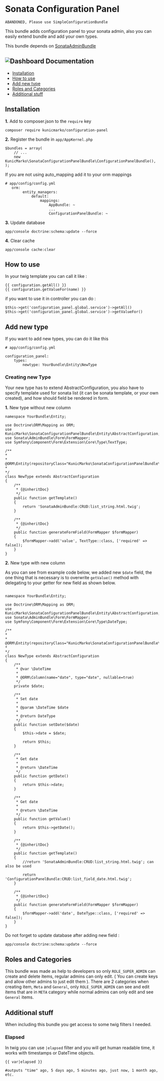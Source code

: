 Sonata Configuration Panel
============
```
ABANDONED, Please use SimpleConfigurationBundle
```

This bundle adds configuration panel to your sonata admin, also you can easily extend bundle and add your own types.


This bundle depends on [SonataAdminBundle](https://github.com/sonata-project/SonataAdminBundle)

![Dashboard](https://cloud.githubusercontent.com/assets/13528674/21304601/a1c4936e-c5c6-11e6-9834-2d9f9942c5ff.png)
Documentation
-------------


* [Installation](#installation)
* [How to use](#how-to-use)
* [Add new type](#add-new-type)
* [Roles and Categories](#roles-and-categories)
* [Additional stuff](#additional-stuff)


## Installation

**1.**  Add to composer.json to the `require` key

```
composer require kunicmarko/configuration-panel
```

**2.** Register the bundle in ``app/AppKernel.php``

```
$bundles = array(
    // ...
    new KunicMarko\SonataConfigurationPanelBundle\ConfigurationPanelBundle(),
);
```
If you are not using auto_mapping add it to your orm mappings
```
# app/config/config.yml
   orm:
        entity_managers:
            default:
                mappings:
                    AppBundle: ~
                    ...
                    ConfigurationPanelBundle: ~
```

**3.** Update database

```
app/console doctrine:schema:update --force
```

**4.** Clear cache
```
app/console cache:clear
```

## How to use

In your twig template you can call it like :
```
{{ configuration.getAll() }}
{{ configuration.getValueFor(name) }}
```

if you want to use it in controller you can do :
```
$this->get('configuration_panel.global.service')->getAll()
$this->get('configuration_panel.global.service')->getValueFor()
```

## Add new type

If you want to add new types, you can do it like this
```
# app/config/config.yml

configuration_panel:
    types: 
        newtype: YourBundle\Entity\NewType
```

### Creating new Type ### 

Your new type has to extend AbstractConfiguration, you also have to specify template used for sonata list (it can be sonata template, or your own created), and how should field be rendered in form.

**1.** New type without new column
```
namespace YourBundle\Entity;

use Doctrine\ORM\Mapping as ORM;
use KunicMarko\SonataConfigurationPanelBundle\Entity\AbstractConfiguration;
use Sonata\AdminBundle\Form\FormMapper;
use Symfony\Component\Form\Extension\Core\Type\TextType;

/**
*
* @ORM\Entity(repositoryClass="KunicMarko\SonataConfigurationPanelBundle\Repository\ConfigurationRepository")
*
*/
class NewType extends AbstractConfiguration
{
    /**
     * {@inheritDoc}
     */
    public function getTemplate()
    {
        return 'SonataAdminBundle:CRUD:list_string.html.twig';
    }

    /**
     * {@inheritDoc}
     */
    public function generateFormField(FormMapper $formMapper)
    {
        $formMapper->add('value', TextType::class, ['required' => false]);
    }
}

```
**2.** New type with new column

As you can see from example code below, we added new `$date` field, the one thing that is necessary is to overwrite `getValue()` method with delegating to your getter for new field as shown below.

```

namespace YourBundle\Entity;

use Doctrine\ORM\Mapping as ORM;
use KunicMarko\SonataConfigurationPanelBundle\Entity\AbstractConfiguration;
use Sonata\AdminBundle\Form\FormMapper;
use Symfony\Component\Form\Extension\Core\Type\DateType;

/**
*
* @ORM\Entity(repositoryClass="KunicMarko\SonataConfigurationPanelBundle\Repository\ConfigurationRepository")
*
*/
class NewType extends AbstractConfiguration
{
    /**
     * @var \DateTime
     *
     * @ORM\Column(name="date", type="date", nullable=true)
     */
    private $date;

    /**
     * Set date
     *
     * @param \DateTime $date
     *
     * @return DateType
     */
    public function setDate($date)
    {
        $this->date = $date;

        return $this;
    }

    /**
     * Get date
     *
     * @return \DateTime
     */
    public function getDate()
    {
        return $this->date;
    }

    /**
     * Get date
     *
     * @return \DateTime
     */
    public function getValue()
    {
        return $this->getDate();
    }

    /**
     * {@inheritDoc}
     */
    public function getTemplate()
    {
        //return 'SonataAdminBundle:CRUD:list_string.html.twig'; can also be used 
        
        return 'ConfigurationPanelBundle:CRUD:list_field_date.html.twig';
    }

    /**
     * {@inheritDoc}
     */
    public function generateFormField(FormMapper $formMapper)
    {
        $formMapper->add('date', DateType::class, ['required' => false]);
    }
}

```
Do not forget to update database after adding new field :
                                 
```
app/console doctrine:schema:update --force
```

## Roles and Categories

This bundle was made as help to developers so only `ROLE_SUPER_ADMIN` can create and delete items, regular admins can only edit. ( You can create keys and allow other admins to just edit them ).
There are 2 categories when creating item, `Meta` and `General`, only `ROLE_SUPER_ADMIN` can see and edit items that are in `META` category while normal admins can only edit and see `General` items.


## Additional stuff

When including this bundle you get access to some twig filters I needed.

### Elapsed ###

In twig you can use `|elapsed` filter and you will get human readable time, it works with timestamps or DateTime objects.
```
{{ var|elapsed }}

#outputs "time" ago, 5 days ago, 5 minutes ago, just now, 1 month ago, etc.
```
